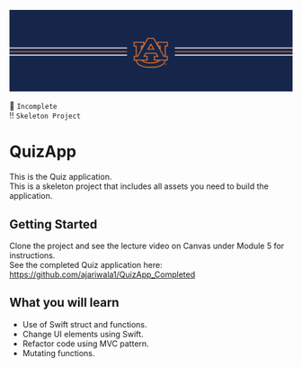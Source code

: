 ![alt text](https://github.com/ajariwala1/QuizApp/blob/main/Docs/banner_au.png?raw=true)


:stop_sign: `Incomplete` <br/>
:bangbang: `Skeleton Project`

# QuizApp

This is the Quiz application. <br/>
This is a skeleton project that includes all assets you need to build the application.

## Getting Started

Clone the project and see the lecture video on Canvas under Module 5 for instructions. <br/>
See the completed Quiz application here: <br/>
https://github.com/ajariwala1/QuizApp_Completed

## What you will learn

- Use of Swift struct and functions.
- Change UI elements using Swift.
- Refactor code using MVC pattern.
- Mutating functions.

